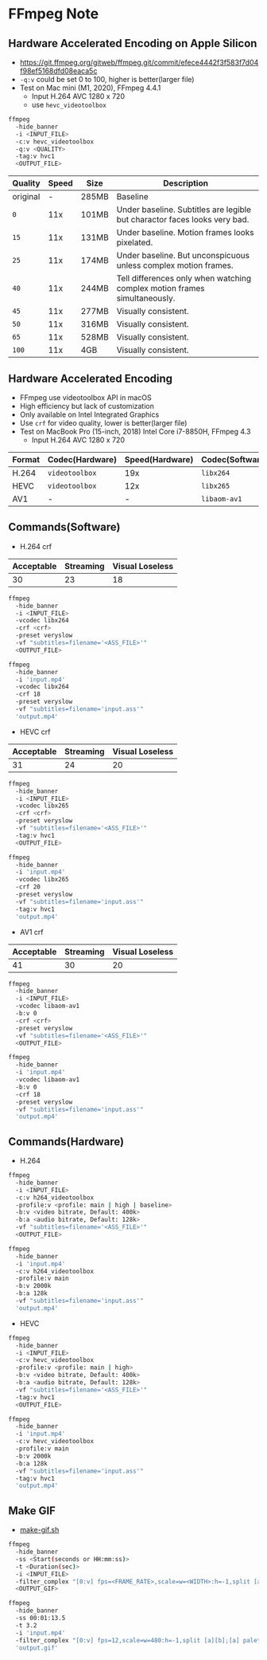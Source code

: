 # FFmpeg Note

## Hardware Accelerated Encoding on Apple Silicon

- <https://git.ffmpeg.org/gitweb/ffmpeg.git/commit/efece4442f3f583f7d04f98ef5168dfd08eaca5c>
- `-q:v` could be set 0 to 100, higher is better(larger file)
- Test on Mac mini (M1, 2020), FFmpeg 4.4.1
  - Input H.264 AVC 1280 x 720
  - use `hevc_videotoolbox`

```bash
ffmpeg
  -hide_banner
  -i <INPUT_FILE>
  -c:v hevc_videotoolbox
  -q:v <QUALITY>
  -tag:v hvc1
  <OUTPUT_FILE>
```

| Quality  | Speed | Size  | Description                                                               |
| -------- | ----- | ----- | ------------------------------------------------------------------------- |
| original | -     | 285MB | Baseline                                                                  |
| `0`      | 11x   | 101MB | Under baseline. Subtitles are legible but charactor faces looks very bad. |
| `15`     | 11x   | 131MB | Under baseline. Motion frames looks pixelated.                            |
| `25`     | 11x   | 174MB | Under baseline. But unconspicuous unless complex motion frames.           |
| `40`     | 11x   | 244MB | Tell differences only when watching complex motion frames simultaneously. |
| `45`     | 11x   | 277MB | Visually consistent.                                                      |
| `50`     | 11x   | 316MB | Visually consistent.                                                      |
| `65`     | 11x   | 528MB | Visually consistent.                                                      |
| `100`    | 11x   | 4GB   | Visually consistent.                                                      |

## Hardware Accelerated Encoding

- FFmpeg use videotoolbox API in macOS
- High efficiency but lack of customization
- Only available on Intel Integrated Graphics
- Use `crf` for video quality, lower is better(larger file)
- Test on MacBook Pro (15-inch, 2018) Intel Core i7-8850H, FFmpeg 4.3
  - Input H.264 AVC 1280 x 720

| Format | Codec(Hardware) | Speed(Hardware) | Codec(Software) | Speed(Software) |
| ------ | --------------- | --------------- | --------------- | --------------- |
| H.264  | `videotoolbox`  | 19x             | `libx264`       | 5x              |
| HEVC   | `videotoolbox`  | 12x             | `libx265`       | 0.1x            |
| AV1    | -               | -               | `libaom-av1`    | 0.01x           |

## Commands(Software)

- H.264 crf

| Acceptable | Streaming | Visual Loseless |
| ---------- | --------- | --------------- |
| 30         | 23        | 18              |

```bash
ffmpeg
  -hide_banner
  -i <INPUT_FILE>
  -vcodec libx264
  -crf <crf>
  -preset veryslow
  -vf "subtitles=filename='<ASS_FILE>'"
  <OUTPUT_FILE>
```

```bash
ffmpeg
  -hide_banner
  -i 'input.mp4'
  -vcodec libx264
  -crf 18
  -preset veryslow
  -vf "subtitles=filename='input.ass'"
  'output.mp4'
```

- HEVC crf

| Acceptable | Streaming | Visual Loseless |
| ---------- | --------- | --------------- |
| 31         | 24        | 20              |

```bash
ffmpeg
  -hide_banner
  -i <INPUT_FILE>
  -vcodec libx265
  -crf <crf>
  -preset veryslow
  -vf "subtitles=filename='<ASS_FILE>'"
  -tag:v hvc1
  <OUTPUT_FILE>
```

```bash
ffmpeg
  -hide_banner
  -i 'input.mp4'
  -vcodec libx265
  -crf 20
  -preset veryslow
  -vf "subtitles=filename='input.ass'"
  -tag:v hvc1
  'output.mp4'
```

- AV1 crf

| Acceptable | Streaming | Visual Loseless |
| ---------- | --------- | --------------- |
| 41         | 30        | 20              |

```bash
ffmpeg
  -hide_banner
  -i <INPUT_FILE>
  -vcodec libaom-av1
  -b:v 0
  -crf <crf>
  -preset veryslow
  -vf "subtitles=filename='<ASS_FILE>'"
  <OUTPUT_FILE>
```

```bash
ffmpeg
  -hide_banner
  -i 'input.mp4'
  -vcodec libaom-av1
  -b:v 0
  -crf 18
  -preset veryslow
  -vf "subtitles=filename='input.ass'"
  'output.mp4'
```

## Commands(Hardware)

- H.264

```bash
ffmpeg
  -hide_banner
  -i <INPUT_FILE>
  -c:v h264_videotoolbox
  -profile:v <profile: main | high | baseline>
  -b:v <video bitrate, Default: 400k>
  -b:a <audio bitrate, Default: 128k>
  -vf "subtitles=filename='<ASS_FILE>'"
  <OUTPUT_FILE>
```

```bash
ffmpeg
  -hide_banner
  -i 'input.mp4'
  -c:v h264_videotoolbox
  -profile:v main
  -b:v 2000k
  -b:a 128k
  -vf "subtitles=filename='input.ass'"
  'output.mp4'
```

- HEVC

```bash
ffmpeg
  -hide_banner
  -i <INPUT_FILE>
  -c:v hevc_videotoolbox
  -profile:v <profile: main | high>
  -b:v <video bitrate, Default: 400k>
  -b:a <audio bitrate, Default: 128k>
  -vf "subtitles=filename='<ASS_FILE>'"
  -tag:v hvc1
  <OUTPUT_FILE>
```

```bash
ffmpeg
  -hide_banner
  -i 'input.mp4'
  -c:v hevc_videotoolbox
  -profile:v main
  -b:v 2000k
  -b:a 128k
  -vf "subtitles=filename='input.ass'"
  -tag:v hvc1
  'output.mp4'
```

## Make GIF

- [make-gif.sh](../scripts/make-gif.sh)

```bash
ffmpeg
  -hide_banner
  -ss <Start(seconds or HH:mm:ss)>
  -t <Duration(sec)>
  -i <INPUT_FILE>
  -filter_complex "[0:v] fps=<FRAME_RATE>,scale=w=<WIDTH>:h=-1,split [a][b];[a] palettegen=stats_mode=single [p];[b][p] paletteuse=new=1"
  <OUTPUT_GIF>
```

```bash
ffmpeg
  -hide_banner
  -ss 00:01:13.5
  -t 3.2
  -i 'input.mp4'
  -filter_complex "[0:v] fps=12,scale=w=480:h=-1,split [a][b];[a] palettegen=stats_mode=single [p];[b][p] paletteuse=new=1"
  'output.gif'
```

